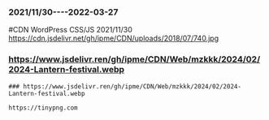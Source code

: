 ### 2021/11/30----2022-03-27
#CDN WordPress CSS/JS   2021/11/30
https://cdn.jsdelivr.net/gh/ipme/CDN/uploads/2018/07/740.jpg

### https://www.jsdelivr.ren/gh/ipme/CDN/Web/mzkkk/2024/02/2024-Lantern-festival.webp
`### https://www.jsdelivr.ren/gh/ipme/CDN/Web/mzkkk/2024/02/2024-Lantern-festival.webp`

`https://tinypng.com`
